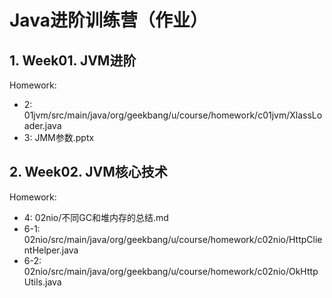 # Java进阶训练营（作业）

## 1. Week01. JVM进阶

Homework:
- 2: 01jvm/src/main/java/org/geekbang/u/course/homework/c01jvm/XlassLoader.java
- 3: JMM参数.pptx


## 2. Week02. JVM核心技术

Homework:
- 4: 02nio/不同GC和堆内存的总结.md
- 6-1: 02nio/src/main/java/org/geekbang/u/course/homework/c02nio/HttpClientHelper.java
- 6-2: 02nio/src/main/java/org/geekbang/u/course/homework/c02nio/OkHttpUtils.java
